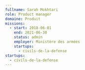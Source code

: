 ```yaml
---
fullname: Sarah Mokhtari
role: Product manager
domaine: Produit
missions:
  - start: 2018-06-01
    end: 2021-06-30
    status: admin
    employer: Ministère des armées
    startups:
      - civils-de-la-defense
startups:
  - civils-de-la-defense
---
```

